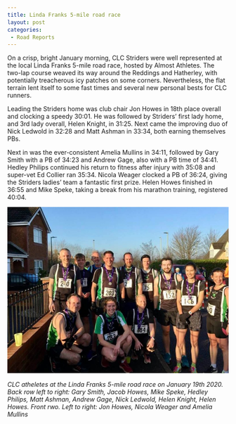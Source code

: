 ```yaml
---
title: Linda Franks 5-mile road race
layout: post
categories:
 - Road Reports
---
```


On a crisp, bright January morning, CLC Striders were well represented at the local Linda Franks 5-mile road race, hosted by Almost Athletes. The two-lap course weaved its way around the Reddings and Hatherley, with potentially treacherous icy patches on some corners. Nevertheless, the flat terrain lent itself to some fast times and several new personal bests for CLC runners. 

Leading the Striders home was club chair Jon Howes in 18th place overall and clocking a speedy 30:01. He was followed by Striders’ first lady home, and 3rd lady overall, Helen Knight, in 31:25. Next came the improving duo of Nick Ledwold in 32:28 and Matt Ashman in 33:34, both earning themselves PBs.   

Next in was the ever-consistent Amelia Mullins in 34:11, followed by Gary Smith with a PB of 34:23 and Andrew Gage, also with a PB time of 34:41. Hedley Philips continued his return to fitness after injury with 35:08 and super-vet Ed Collier ran 35:34. Nicola Weager clocked a PB of 36:24, giving the Striders ladies’ team a fantastic first prize. Helen Howes finished in 36:55 and Mike Speke, taking a break from his marathon training, registered 40:04. 

<img src="Images/2020/01/Linda-Franks-Jan-2020-768x576.jpg" alt="CLC atheletes at the Linda Franks 5-mile road race on January 19th 2020. Back row left to right: Gary Smith, Jacob Howes, Mike Speke, Hedley Philips, Matt Ashman, Andrew Gage, Nick Ledwold, Helen Knight, Helen Howes. Front rwo. Left to right: Jon Howes, Nicola Weager and Amelia Mullins" />

_CLC atheletes at the Linda Franks 5-mile road race on January 19th 2020. Back row left to right: Gary Smith, Jacob Howes, Mike Speke, Hedley Philips, Matt Ashman, Andrew Gage, Nick Ledwold, Helen Knight, Helen Howes. Front rwo. Left to right: Jon Howes, Nicola Weager and Amelia Mullins_
